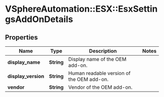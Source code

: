 # VSphereAutomation::ESX::EsxSettingsAddOnDetails

## Properties
Name | Type | Description | Notes
------------ | ------------- | ------------- | -------------
**display_name** | **String** | Display name of the OEM add-on. | 
**display_version** | **String** | Human readable version of the OEM add-on. | 
**vendor** | **String** | Vendor of the OEM add-on. | 


